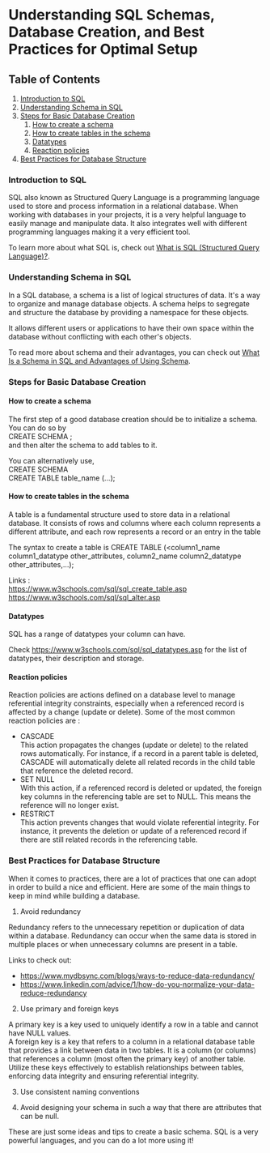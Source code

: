 # Understanding SQL Schemas, Database Creation, and Best Practices for Optimal Setup

## Table of Contents
1. [Introduction to SQL](#introduction-to-sql)
2. [Understanding Schema in SQL](#understanding-schema-in-sql)
3. [Steps for Basic Database Creation](#steps-for-basic-database-creation)
    1. [How to create a schema](#how-to-create-a-schema)
    2. [How to create tables in the schema](#how-to-create-tables-in-the-schema)
    3. [Datatypes](#datatypes)
    4. [Reaction policies](#reaction-policies)
4. [Best Practices for Database Structure](#best-practices-for-database-structure)

### Introduction to SQL
SQL also known as Structured Query Language is a programming language used to store and process information in a relational database.
When working with databases in your projects, it is a very helpful language to easily manage and manipulate data.
It also integrates well with different programming languages making it a very efficient tool.

To learn more about what SQL is, check out [What is SQL (Structured Query Language)?](https://aws.amazon.com/what-is/sql/#:~:text=Structured%20query%20language%20(SQL)%20is,relationships%20between%20the%20data%20values).

### Understanding Schema in SQL
In a SQL database, a schema is a list of logical structures of data. It's a way to organize and manage database objects. A schema helps to segregate and structure the database by providing a namespace for these objects.

It allows different users or applications to have their own space within the database without conflicting with each other's objects.

To read more about schema and their advantages, you can check out
[What Is a Schema in SQL and Advantages of Using Schema](https://www.simplilearn.com/tutorials/sql-tutorial/schema-in-sql#:~:text=MEANExplore%20Program-,What%20is%20Schema%20in%20SQL%3F,user%20who%20constructs%20the%20object).

### Steps for Basic Database Creation

#### How to create a schema
The first step of a good database creation should be to initialize a schema.
<br>
You can do so by
<br>CREATE SCHEMA <schema name>; <br>
and then alter the schema to add tables to it.

You can alternatively use,<br>
CREATE SCHEMA <schema name> <br>
CREATE TABLE table_name (...);

#### How to create tables in the schema
A table is a fundamental structure used to store data in a relational database. It consists of rows and columns where each column represents a different attribute, and each row represents a record or an entry in the table

The syntax to create a table is
CREATE TABLE <tablename> (<column1_name column1_datatype other_attributes,
column2_name column2_datatype other_attributes,...);

Links :<br>
https://www.w3schools.com/sql/sql_create_table.asp
https://www.w3schools.com/sql/sql_alter.asp

#### Datatypes
SQL has a range of datatypes your column can have.

Check https://www.w3schools.com/sql/sql_datatypes.asp for the list of datatypes, their description and storage.

#### Reaction policies
Reaction policies are actions defined on a database level to manage referential integrity constraints, especially when a referenced record is affected by a change (update or delete).
Some of the most common reaction policies are :
- CASCADE<br>
  This action propagates the changes (update or delete) to the related rows automatically. For instance, if a record in a parent table is deleted, CASCADE will automatically delete all related records in the child table that reference the deleted record.
- SET NULL<br>
  With this action, if a referenced record is deleted or updated, the foreign key columns in the referencing table are set to NULL. This means the reference will no longer exist.
- RESTRICT<br>
  This action prevents changes that would violate referential integrity. For instance, it prevents the deletion or update of a referenced record if there are still related records in the referencing table.

### Best Practices for Database Structure
When it comes to practices, there are a lot of practices that one can adopt in order to build a nice and efficient. Here are some of the main things to keep in mind while building a database.

1. Avoid redundancy

Redundancy refers to the unnecessary repetition or duplication of data within a database. Redundancy can occur when the same data is stored in multiple places or when unnecessary columns are present in a table.

Links to check out:
- https://www.mydbsync.com/blogs/ways-to-reduce-data-redundancy/
- https://www.linkedin.com/advice/1/how-do-you-normalize-your-data-reduce-redundancy

2. Use primary and foreign keys

A primary key is a key used to uniquely identify a row in a table and cannot have NULL values.
<br>
A foreign key is a key that refers to a column in a relational database table that provides a link between data in two tables. It is a column (or columns) that references a column (most often the primary key) of another table.
<br>
Utilize these keys effectively to establish relationships between tables, enforcing data integrity and ensuring referential integrity.

3. Use consistent naming conventions


4. Avoid designing your schema in such a way that there are attributes that can be null.

These are just some ideas and tips to create a basic schema. SQL is a very powerful languages, and you can do a lot more using it!
